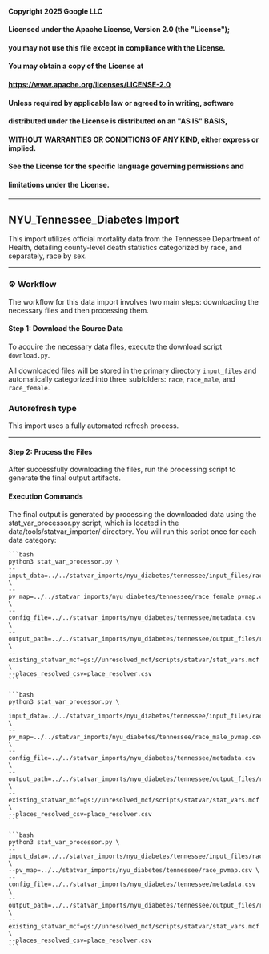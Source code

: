 #### Copyright 2025 Google LLC
####
#### Licensed under the Apache License, Version 2.0 (the "License");
#### you may not use this file except in compliance with the License.
#### You may obtain a copy of the License at
####
####    https://www.apache.org/licenses/LICENSE-2.0
####
#### Unless required by applicable law or agreed to in writing, software
#### distributed under the License is distributed on an "AS IS" BASIS,
#### WITHOUT WARRANTIES OR CONDITIONS OF ANY KIND, either express or implied.
#### See the License for the specific language governing permissions and
#### limitations under the License.

-----

## NYU_Tennessee_Diabetes Import

This import utilizes official mortality data from the Tennessee Department of Health, detailing county-level death statistics categorized by race, and separately, race by sex.

-----

### ⚙️ Workflow

The workflow for this data import involves two main steps: downloading the necessary files and then processing them.

#### Step 1: Download the Source Data

To acquire the necessary data files, execute the download script `download.py`.

All downloaded files will be stored in the primary directory `input_files` and automatically categorized into three subfolders: `race`, `race_male`, and `race_female`.

### Autorefresh type

This import uses a fully automated refresh process.

-----

#### Step 2: Process the Files

After successfully downloading the files, run the processing script to generate the final output artifacts.

#### **Execution Commands**

The final output is generated by processing the downloaded data using the stat_var_processor.py script, which is located in the data/tools/statvar_importer/ directory. You will run this script once for each data category:

    ```bash
    python3 stat_var_processor.py \
    --input_data=../../statvar_imports/nyu_diabetes/tennessee/input_files/race_female/*.xlsx \
    --pv_map=../../statvar_imports/nyu_diabetes/tennessee/race_female_pvmap.csv \
    --config_file=../../statvar_imports/nyu_diabetes/tennessee/metadata.csv \
    --output_path=../../statvar_imports/nyu_diabetes/tennessee/output_files/race_female_output \
    --existing_statvar_mcf=gs://unresolved_mcf/scripts/statvar/stat_vars.mcf \
    --places_resolved_csv=place_resolver.csv
    ```

    ```bash
    python3 stat_var_processor.py \
    --input_data=../../statvar_imports/nyu_diabetes/tennessee/input_files/race_male/*.xlsx \
    --pv_map=../../statvar_imports/nyu_diabetes/tennessee/race_male_pvmap.csv \
    --config_file=../../statvar_imports/nyu_diabetes/tennessee/metadata.csv \
    --output_path=../../statvar_imports/nyu_diabetes/tennessee/output_files/race_male_output \
    --existing_statvar_mcf=gs://unresolved_mcf/scripts/statvar/stat_vars.mcf \
    --places_resolved_csv=place_resolver.csv
    ```

    ```bash
    python3 stat_var_processor.py \
    --input_data=../../statvar_imports/nyu_diabetes/tennessee/input_files/race/*.xlsx \
    --pv_map=../../statvar_imports/nyu_diabetes/tennessee/race_pvmap.csv \
    --config_file=../../statvar_imports/nyu_diabetes/tennessee/metadata.csv \
    --output_path=../../statvar_imports/nyu_diabetes/tennessee/output_files/race_output \
    --existing_statvar_mcf=gs://unresolved_mcf/scripts/statvar/stat_vars.mcf \
    --places_resolved_csv=place_resolver.csv
    ```
